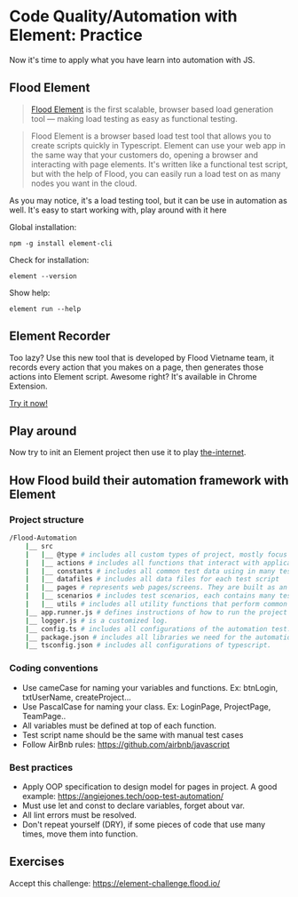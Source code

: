 # Code Quality/Automation with Element: Practice

Now it's time to apply what you have learn into automation with JS.

## Flood Element

> <a href="https://element.flood.io/">Flood Element</a> is the first scalable, browser based load generation tool — making load testing as easy as functional testing.

> Flood Element is a browser based load test tool that allows you to create scripts quickly in Typescript. Element can use your web app in the same way that your customers do, opening a browser and interacting with page elements. It's written like a functional test script, but with the help of Flood, you can easily run a load test on as many nodes you want in the cloud.

As you may notice, it's a load testing tool, but it can be use in automation as well. It's easy to start working with, play around with it <a hred="https://element.flood.io/docs/#learn-by-example">here</a>

Global installation:

```
npm -g install element-cli
```

Check for installation:

```
element --version
```

Show help:

```
element run --help
```

## Element Recorder

Too lazy? Use this new tool that is developed by Flood Vietname team, it records every action that you makes on a page, then generates those actions into Element script. Awesome right? It's available in Chrome Extension.

<a href="https://chrome.google.com/webstore/detail/element-recorder/ngccfbnakbbpfjafkkkpihkddocfcnff">Try it now!</a>

## Play around

Now try to init an Element project then use it to play <a href="https://the-internet.herokuapp.com/">the-internet</a>.

## How Flood build their automation framework with Element

### Project structure

```bash
/Flood-Automation
    |__ src
    |   |__ @type # includes all custom types of project, mostly focus on test data (like this test data contains what properties), it makes things easier while coding.
    |   |__ actions # includes all functions that interact with application screens but they are not a method of any page object.
    |   |__ constants # includes all common test data using in many test scripts.
    |   |__ datafiles # includes all data files for each test script
    |   |__ pages # represents web pages/screens. They are built as an object includes properties (element attribute) and methods (actions on elements).
    |   |__ scenarios # includes test scenarios, each contains many test cases which are defined in .ts file.
    |   |__ utils # includes all utility functions that perform common routine programming tasks, which also do not interact with application screens.
    |__ app.runner.js # defines instructions of how to run the project automatically.
    |__ logger.js # is a customized log.
    |__ config.ts # includes all configurations of the automation test.
    |__ package.json # includes all libraries we need for the automation test.
    |__ tsconfig.json # includes all configurations of typescript.
```

### Coding conventions
* Use cameCase for naming your variables and functions. Ex: btnLogin, txtUserName, createProject...
* Use PascalCase for naming your class. Ex: LoginPage, ProjectPage, TeamPage..
* All variables must be defined at top of each function.
* Test script name should be the same with manual test cases
* Follow AirBnb rules: https://github.com/airbnb/javascript

### Best practices
* Apply OOP specification to design model for pages in project. A good example: https://angiejones.tech/oop-test-automation/
* Must use let and const to declare variables, forget about var.
* All lint errors must be resolved.
* Don't repeat yourself (DRY), if some pieces of code that use many times, move them into function.

## Exercises

Accept this challenge: https://element-challenge.flood.io/